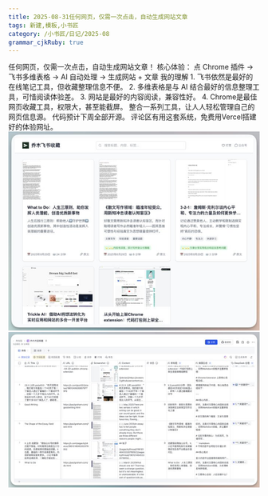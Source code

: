 ```yaml
---
title: 2025-08-31任何网页，仅需一次点击，自动生成网站文章
tags: 新建,模板,小书匠
category: /小书匠/日记/2025-08
grammar_cjkRuby: true
---
```



任何网页，仅需一次点击，自动生成网站文章！ 核心体验： 点 Chrome 插件 -> 飞书多维表格 -> AI 自动处理 -> 生成网站 + 文章 我的理解 1\. 飞书依然是最好的在线笔记工具，但收藏整理信息不便。 2\. 多维表格是与 AI 结合最好的信息整理工具，可惜阅读体验差。 3\. 网站是最好的内容阅读，兼容性好。 4\. Chrome是最佳网页收藏工具，权限大，甚至能截屏。 整合一系列工具，让人人轻松管理自己的网页信息源。 代码预计下周全部开源。 评论区有用这套系统，免费用Vercel搭建好的体验网址。
![enter description here](./images/1756609147056.png)
![enter description here](./images/1756609153690.png)